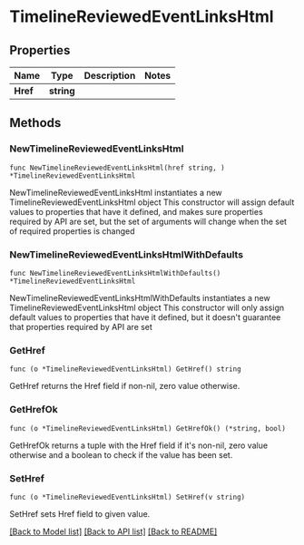# TimelineReviewedEventLinksHtml

## Properties

Name | Type | Description | Notes
------------ | ------------- | ------------- | -------------
**Href** | **string** |  | 

## Methods

### NewTimelineReviewedEventLinksHtml

`func NewTimelineReviewedEventLinksHtml(href string, ) *TimelineReviewedEventLinksHtml`

NewTimelineReviewedEventLinksHtml instantiates a new TimelineReviewedEventLinksHtml object
This constructor will assign default values to properties that have it defined,
and makes sure properties required by API are set, but the set of arguments
will change when the set of required properties is changed

### NewTimelineReviewedEventLinksHtmlWithDefaults

`func NewTimelineReviewedEventLinksHtmlWithDefaults() *TimelineReviewedEventLinksHtml`

NewTimelineReviewedEventLinksHtmlWithDefaults instantiates a new TimelineReviewedEventLinksHtml object
This constructor will only assign default values to properties that have it defined,
but it doesn't guarantee that properties required by API are set

### GetHref

`func (o *TimelineReviewedEventLinksHtml) GetHref() string`

GetHref returns the Href field if non-nil, zero value otherwise.

### GetHrefOk

`func (o *TimelineReviewedEventLinksHtml) GetHrefOk() (*string, bool)`

GetHrefOk returns a tuple with the Href field if it's non-nil, zero value otherwise
and a boolean to check if the value has been set.

### SetHref

`func (o *TimelineReviewedEventLinksHtml) SetHref(v string)`

SetHref sets Href field to given value.



[[Back to Model list]](../README.md#documentation-for-models) [[Back to API list]](../README.md#documentation-for-api-endpoints) [[Back to README]](../README.md)


